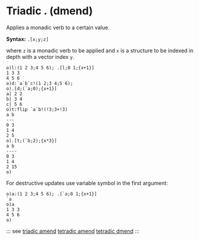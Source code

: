 # Triadic . (dmend)

Applies a monadic verb to a certain value.

**Syntax:** ```.[x;y;z]```

where `z` is a monadic verb to be applied and `x` is a structure to be indexed in depth with a vector index `y`.

```o
o)l:(1 2 3;4 5 6); .[l;0 1;{x+1}]
1 3 3
4 5 6
o)d:`a`b`c!(1 2;3 4;5 6);
o).[d;(`a;0);{x+1}]
a| 2 2
b| 3 4
c| 5 6
o)t:flip `a`b!(!3;3+!3)
a b
---
0 3
1 4
2 5
o).[t;(`b;2);{x*3}]
a b
----
0 3
1 4
2 15
o)
```

For destructive updates use variable symbol in the first argument:

```o
o)a:(1 2 3;4 5 6); .[`a;0 1;{x+1}]
`a
o)a
1 3 3
4 5 6
o)
```

::: see
[triadic amend](/verbs/amendsdmends/tramend.md)
[tetradic amend](/verbs/amendsdmends/tetramend.md)
[tetradic dmend](/verbs/amendsdmends/tetrdmend.md)
:::
